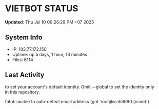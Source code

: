 # VIETBOT STATUS
**Updated**: Thu Jul 10 09:26:26 PM +07 2025

## System Info
- IP: 103.77.172.150
- Uptime: up 5 days, 1 hour, 13 minutes
- Files: 6114

## Last Activity

to set your account's default identity.
Omit --global to set the identity only in this repository.

fatal: unable to auto-detect email address (got 'root@vinh3690.(none)')
